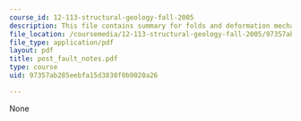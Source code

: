 ```yaml
---
course_id: 12-113-structural-geology-fall-2005
description: This file contains summary for folds and deformation mechanisms.
file_location: /coursemedia/12-113-structural-geology-fall-2005/97357ab285eebfa15d3830f0b9020a26_post_fault_notes.pdf
file_type: application/pdf
layout: pdf
title: post_fault_notes.pdf
type: course
uid: 97357ab285eebfa15d3830f0b9020a26

---
```

None